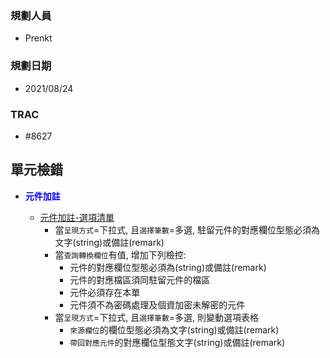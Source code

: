 ### <div id="user">規劃人員</div>
* Prenkt

### <div id="updatedate">規劃日期</div>
* 2021/08/24

### <div id="trac">TRAC</div>
* #8627
 
## <div id="unit-detection">單元檢錯</div>
* <p id="fieldbreak1" style="color:blue;font-weight:bold">元件加註</p>

    * [元件加註-選項清單][link_OAList]
        * 當`呈現方式`=下拉式, 且`選擇筆數`=多選, 駐留元件的對應欄位型態必須為文字(string)或備註(remark)            
        * 當`查詢轉換欄位`有值, 增加下列檢控:
            * 元件的對應欄位型態必須為(string)或備註(remark)
            * 元件的對應檔區須同駐留元件的檔區
            * 元件必須存在本單
            * 元件須不為密碼處理及個資加密未解密的元件
        * 當`呈現方式`=下拉式, 且`選擇筆數`=多選, 則變動選項表格
            * `來源欄位`的欄位型態必須為文字(string)或備註(remark)            
            * `帶回對應元件`的對應欄位型態文字(string)或備註(remark)           



<!--超連結 -->
[link_OAList]:OAList/README.md
